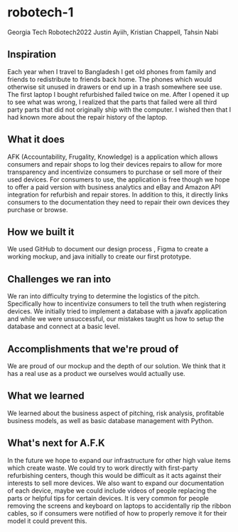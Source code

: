 # robotech-1
Georgia Tech Robotech2022
Justin Ayiih, Kristian Chappell, Tahsin Nabi

## Inspiration
Each year when I travel to Bangladesh I get old phones from family and friends to redistribute to friends back home. The phones which would otherwise sit unused in drawers or end up in a trash somewhere see use. The first laptop I bought refurbished failed twice on me. After I opened it up to see what was wrong, I realized that the parts that failed were all third party parts that did not originally ship with the computer. I wished then that I had known more about the repair history of the laptop.

## What it does
AFK (Accountability, Frugality, Knowledge) is a application which allows consumers and repair shops to log their devices repairs to allow for more transparency and incentivize consumers to purchase or sell more of their used devices. For consumers to use, the application is free though we hope to offer a paid version with business analytics and eBay and Amazon API integration for refurbish and repair stores. In addition to this, it directly links consumers to the documentation they need to repair their own devices they purchase or browse.

## How we built it
We used GitHub to document our design process , Figma to create a working mockup, and java initially to create our first prototype.

## Challenges we ran into
We ran into difficulty trying to determine the logistics of the pitch. Specifically how to incentivize consumers to tell the truth when registering devices. We initially tried to implement a database with a javafx application and while we were unsuccessful, our mistakes taught us how to setup the database and connect at a basic level.

## Accomplishments that we're proud of
We are proud of our mockup and the depth of our solution. We think that it has a real use as a product we ourselves would actually use.

## What we learned
We learned about the business aspect of pitching, risk analysis, profitable business models, as well as basic database management with Python.

## What's next for A.F.K
In the future we hope to expand our infrastructure for other high value items which create waste. We could try to work directly with first-party refurbishing centers, though this would be difficult as it acts against their interests to sell more devices. We also want to expand our documentation of each device, maybe we could include videos of people replacing the parts or helpful tips for certain devices. It is very common for people removing the screens and keyboard on laptops to accidentally rip the ribbon cables, so if consumers were notified of how to properly remove it for their model it could prevent this.
